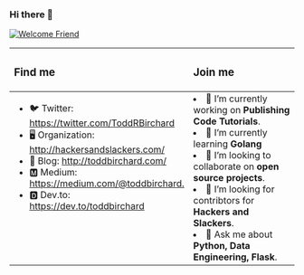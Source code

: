 ### Hi there 👋

[![Welcome Friend](http://toddbirchard.com/images/counter.svg)](http://toddbirchard.com/)

<table>
  <thead>
    <tr>
      <th><h3 style="text-align: left;">Find me</h3></th>
      <th><h3 style="text-align: left;">Join me</h3></th>
    </tr>
  </thead>
  <tbody>
    <tr>
      <td valign="top" width="49%">
        <ul>
          <li>🐦 Twitter: <a href="https://twitter.com/ToddRBirchard">https://twitter.com/ToddRBirchard</a></li>
          <li>🖥 Organization: <a href="http://hackersandslackers.com/">http://hackersandslackers.com/</a></li>
          <li>📝 Blog: <a href="http://toddbirchard.com/">http://toddbirchard.com/</a></li>
          <li>🅼 Medium: <a href="https://medium.com/@toddbirchard.">https://medium.com/@toddbirchard.</a></li>
          <li>🅳 Dev.to: <a href="https://dev.to/toddbirchard">https://dev.to/toddbirchard</a></li>
        </ul>
      </td>
      <td valign="top" width="49%">
        <li>🔭 I’m currently working on <strong>Publishing Code Tutorials</strong>.</li>
        <li>🌱 I’m currently learning <strong>Golang</strong></li>
        <li>👯 I’m looking to collaborate on <strong>open source projects</strong>.</li>
        <li>🤔 I’m looking for contribtors for <strong>Hackers and Slackers</strong>.</li>
        <li>💬 Ask me about <strong>Python, Data Engineering, Flask</strong>.</li>
      </td>
    </tr>
  </tbody>
</table>



